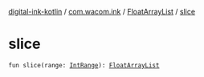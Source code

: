 [digital-ink-kotlin](../../index.md) / [com.wacom.ink](../index.md) / [FloatArrayList](index.md) / [slice](./slice.md)

# slice

`fun slice(range: `[`IntRange`](https://kotlinlang.org/api/latest/jvm/stdlib/kotlin.ranges/-int-range/index.html)`): `[`FloatArrayList`](index.md)